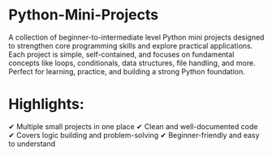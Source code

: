 # Python-Mini-Projects
A collection of beginner-to-intermediate level Python mini projects designed to strengthen core programming skills and explore practical applications. Each project is simple, self-contained, and focuses on fundamental concepts like loops, conditionals, data structures, file handling, and more. Perfect for learning, practice, and building a strong Python foundation.

# Highlights:
✔ Multiple small projects in one place
✔ Clean and well-documented code
✔ Covers logic building and problem-solving
✔ Beginner-friendly and easy to understand
